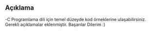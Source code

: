 ## Açıklama
 -C Programlama dili için temel düzeyde kod örneklerine ulaşabilirsiniz. Gerekli açıklamalar eklenmiştir. Başarılar Dilerim :)
